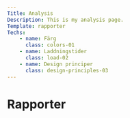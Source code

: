 ```yaml
---
Title: Analysis
Description: This is my analysis page.
Template: rapporter
Techs:
    - name: Färg
      class: colors-01
    - name: Laddningstider
      class: load-02
    - name: Design principer
      class: design-principles-03
---
```


Rapporter
==========================
